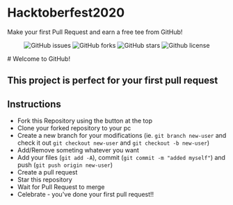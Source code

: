 # Hacktoberfest2020

Make your first Pull Request and earn a free tee from GitHub!

<p align="center">
   <img alt="GitHub issues" src="https://img.shields.io/github/issues/kizule/hacktoberfest-2020"></a>
   <img alt="GitHub forks" src="https://img.shields.io/github/forks/kizule/hacktoberfest-2020"></a>
   <img alt="GitHub stars" src="https://img.shields.io/github/stars/kizule/hacktoberfest-2020"></a>
   <img alt="Github license" src="https://img.shields.io/github/license/Okizule/hacktoberfest-2020"></a>
</p>
# Welcome to GitHub!

## This project is perfect for your first pull request

## Instructions

- Fork this Repository using the button at the top
- Clone your forked repository to your pc
- Create a new branch for your modifications (ie. `git branch new-user` and check it out `git checkout new-user` and `git checkout -b new-user`)
- Add/Remove someting whatever you want
- Add your files (`git add -A`), commit (`git commit -m "added myself"`) and push (`git push origin new-user`)
- Create a pull request
- Star this repository
- Wait for Pull Request to merge
- Celebrate - you've done your first pull request!!
